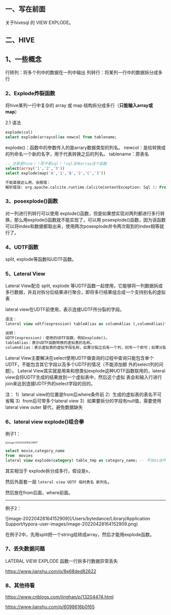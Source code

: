 ## 一、写在前面

关于hivesql 的 VIEW EXPLODE。



## 二、HIVE

## 1、一些概念

⾏转列：将多个列中的数据在⼀列中输出
列转⾏：将某列⼀⾏中的数据拆分成多⾏

### 2、Explode炸裂函数

将hive某列⼀⾏中复杂的 array 或 map 结构拆分成多⾏（**只能输⼊array或map**）

2.1 语法

```sql
explode(col)
select explode(arraycol)as newcol from tablename;
```

 

explode()：函数中的参数传⼊的是arrary数据类型的列名。
newcol：是给转换成的列命名⼀个新的名字，⽤于代表转换之后的列名。
tablename：原表名



``` sql 
-- 注意是hive！！而不是sql！！sql没有array这个函数
select(array('1','2','3'))
select explode(map('A','1','B','2','C','3'))

不能直接这么用，会报错：
解析错误: org.apache.calcite.runtime.CalciteContextException: Sql 1: From line 1, column 8 to line 1, column 44: TABLE Function 'explode' should not use in select list directly, please use lateral view instead
```





### 3、posexplode()函数

对⼀列进⾏列转行可以使⽤ explode()函数，但是如果想实现对两列都进⾏多⾏转换，那么⽤explode()函数就不能实现了，可以⽤
posexplode()函数，因为该函数可以将index和数据都取出来，使⽤两次posexplode并令两次取到的index相等就⾏了。



### 4、UDTF函数

split, explode等函数叫UDTF函数。

### 5、Lateral View

Lateral View配合 split, explode 等UDTF函数⼀起使⽤，它能够将⼀列数据拆成多⾏数据，并且对拆分后结果进⾏聚合，即将多⾏结果组合成⼀个⽀持别名的虚拟表

lateral view在UDTF前使⽤，表⽰连接UDTF所分裂的字段。	

```sql
语法：
lateral view udtf(expression) tableAlias as columnAlias (,columnAlias)*

说明：
UDTF(expression)：使⽤的UDTF函数，例如explode()。
tableAlias：表⽰UDTF函数转换的虚拟表的名称。
columnAlias：表⽰虚拟表的虚拟字段名称，如果分裂之后有⼀个列，则写⼀个即可；如果分裂之后有多个列，按照列的顺序在括号中声明所有虚拟列名，以逗号隔开。
```

Lateral View主要解决在select使⽤UDTF做查询的过程中查询只能包含单个UDTF，不能包含其它字段以及多个UDTF的情况（不能添加额
外的select列的问题）。
Lateral View其实就是⽤来和想类似explode这种UDTF函数联⽤的，lateral view会将UDTF⽣成的结果放到⼀个虚拟表中，然后这个虚拟
表会和输⼊⾏进⾏join来达到连接UDTF外的select字段的⽬的。



注：
1）lateral view的位置是from后where条件前
2）⽣成的虚拟表的表名不可省略
3）from后可带多个lateral view
3）如果要拆分的字段有null值，需要使⽤lateral view outer 替代，避免数据缺失



### 6、lateral view explode()组合拳

例子1：

<img src="/Users/bytedance/Library/Application Support/typora-user-images/image-20220428164239817.png" alt="image-20220428164239817" style="zoom:50%;" />

```sql
select movie,category_name
from  movies 
lateral view explode(category) table_tmp as category_name; -- 不加as会咋样？
```

其实相当于 explode拆分成多行，假设是x，

然后外面套一层 `lateral view UDTF 临时表名 新列名`，

然后放在from后面，where前面。

-----



例子2：

![image-20220428164152909](/Users/bytedance/Library/Application Support/typora-user-images/image-20220428164152909.png)

在例子2中，先用split把一个string给转成array，然后才能用explode函数。



### 7、丢失数据问题

LATERAL VIEW EXPLODE 函数一行拆多行数据异常丢失

https://www.jianshu.com/p/8e68ded82622


### 8、其他待看

https://www.cnblogs.com/jinghan/p/13204474.html

https://www.jianshu.com/p/6098616b0f65
